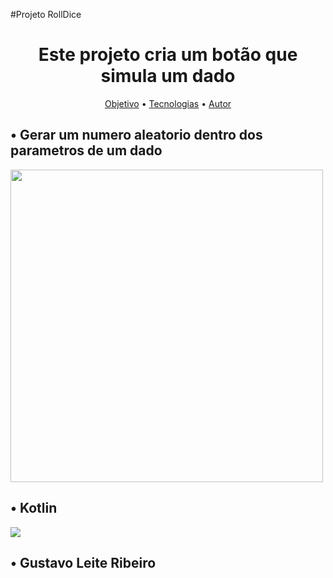 #Projeto RollDice
<h1 align="center">Este projeto cria um botão que simula um dado</h1>
<p align="center">
 <a href="#objetivo">Objetivo</a> • 
 <a href="#tecnologias">Tecnologias</a> • 
 <a href="#autor">Autor</a>
</p>

<h2 id="Objetivo">• Gerar um numero aleatorio dentro dos parametros de um dado</h2>
<img src="https://user-images.githubusercontent.com/125610281/227069521-ce770b17-4697-423e-9e53-36f7b3856fc4.png" width="500px" heigth="500px">


<h2 id="Tecnologias">• Kotlin</h2>
<img src="https://img.shields.io/static/v1?label=Kotlin&message=DiceRoll&color=7159c1&style=for-the-badge&logo=ghost"/>

<h2 id="Autor">• Gustavo Leite Ribeiro</h2>
